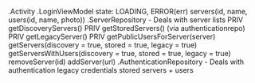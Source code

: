 .Activity
    .LoginViewModel
        state: LOADING, ERROR(err)
        servers(id, name, users(id, name, photo))
    .ServerRepository - Deals with server lists
        PRIV getDiscoveryServers()
        PRIV getStoredServers() (via authenticationrepo)
        PRIV getLegacyServer()
        PRIV getPublicUsersForServer(server)
        getServers(discovery = true, stored = true, legacy = true)
        getServersWithUsers(discovery = true, stored = true, legacy = true)
        removeServer(id)
        addServer(url)
    .AuthenticationRepository - Deals with authentication
        legacy credentials
        stored servers + users
